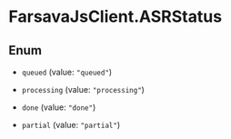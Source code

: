 # FarsavaJsClient.ASRStatus

## Enum


* `queued` (value: `"queued"`)

* `processing` (value: `"processing"`)

* `done` (value: `"done"`)

* `partial` (value: `"partial"`)



